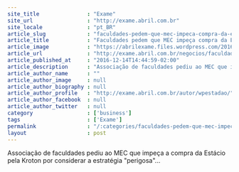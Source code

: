 ```yaml
---
site_title               : "Exame"
site_url                 : "http://exame.abril.com.br"
site_locale              : "pt_BR"
article_slug             : "faculdades-pedem-que-mec-impeca-compra-da-estacio-pela-kroton"
article_title            : "Faculdades pedem que MEC impeça compra da Estácio pela Kroton"
article_image            : "https://abrilexame.files.wordpress.com/2016/10/size_960_16_9_faculdade-pitagoras-grupo-kroton.jpg?quality=70&strip=all&w=960"
article_url              : "http://exame.abril.com.br/negocios/faculdades-pedem-que-mec-impeca-compra-da-estacio-pela-kroton/"
article_published_at     : "2016-12-14T14:44:59-02:00"
article_description      : "Associação de faculdades pediu ao MEC que impeça a compra da Estácio pela Kroton por considerar a estratégia 'perigosa'..."
article_author_name      : ""
article_author_image     : null
article_author_biography : null
article_author_profile   : "http://exame.abril.com.br/autor/wpestadao/"
article_author_facebook  : null
article_author_twitter   : null
category                 : ['business']
tags                     : ['Exame']
permalink                : "/:categories/faculdades-pedem-que-mec-impeca-compra-da-estacio-pela-kroton/"
layout                   : post
---
```


Associação de faculdades pediu ao MEC que impeça a compra da Estácio pela Kroton por considerar a estratégia "perigosa"...
